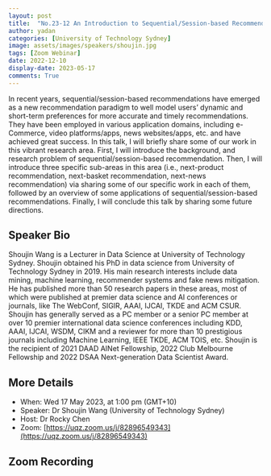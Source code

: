 ```yaml
---
layout: post
title:  "No.23-12 An Introduction to Sequential/Session-based Recommendation "
author: yadan
categories: [University of Technology Sydney]
image: assets/images/speakers/shoujin.jpg
tags: [Zoom Webinar]
date: 2022-12-10
display-date: 2023-05-17
comments: True
---
```

In recent years, sequential/session-based recommendations have emerged as a new recommendation paradigm to well model users’ dynamic and short-term preferences for more accurate and timely recommendations. They have been employed in various application domains, including e-Commerce, video platforms/apps, news websites/apps, etc. and have achieved great success. In this talk, I will briefly share some of our work in this vibrant research area. First, I will introduce the background, and research problem of sequential/session-based recommendation. Then, I will introduce three specific sub-areas in this area (i.e., next-product recommendation, next-basket recommendation, next-news recommendation) via sharing some of our specific work in each of them, followed by an overview of some applications of sequential/session-based recommendations. Finally, I will conclude this talk by sharing some future directions.


## Speaker Bio
Shoujin Wang is a Lecturer in Data Science at University of Technology Sydney. Shoujin obtained his PhD in data science from University of Technology Sydney in 2019. His main research interests include data mining, machine learning, recommender systems and fake news mitigation.  He has published more than 50 research papers in these areas, most of which were published at premier data science and AI conferences or journals, like The WebConf, SIGIR, AAAI, IJCAI, TKDE and ACM CSUR. Shoujin has generally served as a PC member or a senior PC member at over 10 premier international data science conferences including KDD, AAAI, IJCAI, WSDM, CIKM and a reviewer for more than 10 prestigious journals including Machine Learning, IEEE TKDE, ACM TOIS, etc. Shoujin is the recipient of 2021 DAAD AINet Fellowship, 2022 Club Melbourne Fellowship and 2022 DSAA Next-generation Data Scientist Award.

## More Details
+ When: Wed 17 May 2023, at 1:00 pm (GMT+10)
+ Speaker: Dr Shoujin Wang (University of Technology Sydney)
+ Host: Dr Rocky Chen
+ Zoom: [https://uqz.zoom.us/j/82896549343](https://uqz.zoom.us/j/82896549343)




## Zoom Recording
